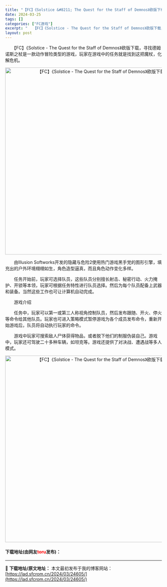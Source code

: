 ```yaml
---
title: "【FC】《Solstice &#8211; The Quest for the Staff of Demnos》欧版下载"
date: 2024-03-25
tags: []
categories: ["FC游戏"]
excerpt: "　　【FC】《Solstice - The Quest for the Staff of Demnos》欧版下载，寻找德姆诺斯之杖是一款动作冒险类型的游戏，玩家在游戏中的任务就是找到这把魔杖，化解危机。 　　由Illusion Softworks开发的隐藏与危险2使用热门游戏黑手党的图形引擎，填充出&hellip;"
layout: post
---
```


 <p>　　【FC】《Solstice - The Quest for the Staff of Demnos》欧版下载，寻找德姆诺斯之杖是一款动作冒险类型的游戏，玩家在游戏中的任务就是找到这把魔杖，化解危机。</p> <p align="center"><img align="" border="0" src="https://lad.sfcrom.cn/wp-content/uploads/2024/03/20240325_66019a894f7d9.png" width="600" alt="【FC】《Solstice - The Quest for the Staff of Demnos》欧版下载" /></p> <p>　　由Illusion Softworks开发的隐藏与危险2使用热门游戏黑手党的图形引擎，填充出的户外环境栩栩如生，角色造型逼真，而且角色动作变化多样。</p> <p>　　任务开始前，玩家可选择队员，这些队员分别擅长射击、秘密行动、火力掩护、开锁等本领，玩家可根据任务特性进行队员选择。然后为每个队员配备上武器和装备。当然这些工作也可让计算机自动完成。</p> <p>　　游戏介绍</p> <p>　　任务中，玩家可以第一或第三人称视角控制队员，然后发布跟随、开火、停火等命令给其他队员。玩家也可进入策略模式暂停游戏为各个成员发布命令，重新开始游戏后，队员将自动执行玩家的命令。</p> <p>　　游戏中玩家可搜索敌人尸体获得物品，或者脱下他们的制服伪装自己。游戏中，玩家还可驾驶二十多种车辆，如坦克等。游戏还提供了对决战、遭遇战等多人模式。</p> <p align="center"><img align="" border="0" src="https://lad.sfcrom.cn/wp-content/uploads/2024/03/20240325_66019a8b166c1.png" width="599" alt="【FC】《Solstice - The Quest for the Staff of Demnos》欧版下载" /></p> <p><h4>下载地址(由网友<font color="red">toru</font>发布)：</h4></p> 

---
📖 **下载地址/原文地址：** 本文最初发布于我的博客网站：[https://lad.sfcrom.cn/2024/03/24605/](https://lad.sfcrom.cn/2024/03/24605/)
